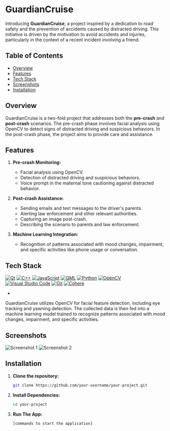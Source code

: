 # GuardianCruise

Introducing **GuardianCruise**, a project inspired by a dedication to road safety and the prevention of accidents caused by distracted driving. This initiative is driven by the motivation to avoid accidents and injuries, particularly in the context of a recent incident involving a friend.

## Table of Contents

- [Overview](#overview)
- [Features](#features)
- [Tech Stack](#tech-stack)
- [Screenshots](#screenshots)
- [Installation](#installation)

## Overview

GuardianCruise is a two-fold project that addresses both the **pre-crash** and **post-crash** scenarios. The pre-crash phase involves facial analysis using OpenCV to detect signs of distracted driving and suspicious behaviors. In the post-crash phase, the project aims to provide care and assistance.

## Features

1. **Pre-crash Monitoring:**
   - Facial analysis using OpenCV.
   - Detection of distracted driving and suspicious behaviors.
   - Voice prompt in the maternal tone cautioning against distracted behavior.

2. **Post-crash Assistance:**
   - Sending emails and text messages to the driver's parents.
   - Alerting law enforcement and other relevant authorities.
   - Capturing an image post-crash.
   - Describing the scenario to parents and law enforcement.

3. **Machine Learning Integration:**
   - Recognition of patterns associated with mood changes, impairment, and specific activities like phone usage or conversation.

## Tech Stack

 [![Qt](https://img.shields.io/badge/Qt-5C2D91?style=flat-square&logo=qt&logoColor=white)](https://www.qt.io/)
[![C++](https://img.shields.io/badge/C++-00599C?style=flat-square&logo=c%2B%2B&logoColor=white)](https://www.cplusplus.com/)
[![JavaScript](https://img.shields.io/badge/JavaScript-F7DF1E?style=flat-square&logo=javascript&logoColor=black)](https://developer.mozilla.org/en-US/docs/Web/JavaScript)
[![QML](https://img.shields.io/badge/QML-44a51c?style=flat-square&logo=qml&logoColor=white)](https://doc.qt.io/qt-5.15/qtqml-index.html)
[![Python](https://img.shields.io/badge/Python-3776AB?style=flat-square&logo=python&logoColor=white)](https://www.python.org/)
[![OpenCV](https://img.shields.io/badge/OpenCV-5C3EE8?style=flat-square&logo=opencv&logoColor=white)](https://opencv.org/)
[![Visual Studio Code](https://img.shields.io/badge/Visual%20Studio%20Code-007ACC?style=flat-square&logo=visual-studio-code&logoColor=white)](https://code.visualstudio.com/)
[![Git](https://img.shields.io/badge/Git-F05032?style=flat-square&logo=git&logoColor=white)](https://git-scm.com/)
[![Cohere](https://img.shields.io/badge/Cohere-2c3e50?style=flat-square&logo=cohere&logoColor=white)](https://www.cohere.ai/)

 - 

GuardianCruise utilizes OpenCV for facial feature detection, including eye tracking and yawning detection. The collected data is then fed into a machine learning model trained to recognize patterns associated with mood changes, impairment, and specific activities.

## Screenshots

![Screenshot 1](path/to/screenshot1.png)
![Screenshot 2](path/to/screenshot2.png)
<!-- Add more screenshots as needed -->

## Installation

1. **Clone the repository:**

   ```bash
   git clone https://github.com/your-username/your-project.git
   ```

2. **Install Dependencies:**

   ```bash
   cd your-project
   ```

3. **Run The App:**

   ```bash
   [commands to start the application]
   ```


